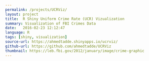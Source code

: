 ```yaml
---
permalink: /projects/UCRViz/
layout: project
title:  R Shiny Uniform Crime Rate (UCR) Vizualization
summary: Visualization of FBI Crimes Data
date:   2016-02-23 12:12:47
language: R
tags: [shiny, visualization]
source-url: https://ahmedtadde.shinyapps.io/ucrviz/
github-url: https://github.com/ahmedtadde/UCRViz
thumbnail: https://leb.fbi.gov/2012/january/image/crime-graphic
---
```

